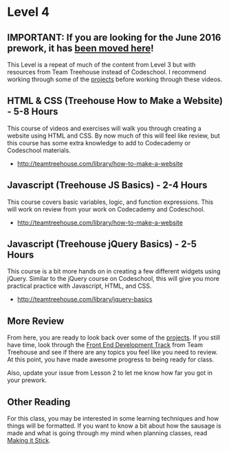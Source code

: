 # Level 4

## IMPORTANT: If you are looking for the June 2016 prework, it has [been moved here](https://rtablada.gitbooks.io/summer-2016/content/prework/level4.html)!


This Level is a repeat of much of the content from Level 3 but with resources from Team Treehouse instead of Codeschool.
I recommend working through some of the [projects](projects.html) before working through these videos.

## HTML & CSS (Treehouse How to Make a Website) - 5-8 Hours

This course of videos and exercises will walk you through creating a website using HTML and CSS.
By now much of this will feel like review, but this course has some extra knowledge to add to Codecademy or Codeschool materials.

* http://teamtreehouse.com/library/how-to-make-a-website

## Javascript (Treehouse JS Basics) - 2-4 Hours

This course covers basic variables, logic, and function expressions.
This will work on review from your work on Codecademy and Codeschool.

* http://teamtreehouse.com/library/how-to-make-a-website

## Javascript (Treehouse jQuery Basics) - 2-5 Hours

This course is a bit more hands on in creating a few different widgets using jQuery.
Similar to the jQuery course on Codeschool, this will give you more practical practice with Javascript, HTML, and CSS.

* http://teamtreehouse.com/library/jquery-basics

## More Review

From here, you are ready to look back over some of the [projects](projects.html).
If you still have time, look through the [Front End Development Track](https://teamtreehouse.com/tracks/front-end-web-development) from Team Treehouse and see if there are any topics you feel like you need to review.
At this point, you have made awesome progress to being ready for class.

Also, update your issue from Lesson 2 to let me know how far you got in your prework.

## Other Reading

For this class, you may be interested in some learning techniques and how things will be formatted.
If you want to know a bit about how the sausage is made and what is going through my mind when planning classes, read [Making it Stick](http://www.amazon.com/Make-Stick-Science-Successful-Learning/dp/0674729013/ref=sr_1_1?ie=UTF8&qid=1444065995&sr=8-1&keywords=making+it+stick).
